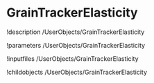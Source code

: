 <!-- MOOSE Documentation Stub: Remove this when content is added. -->

# GrainTrackerElasticity
!description /UserObjects/GrainTrackerElasticity

!parameters /UserObjects/GrainTrackerElasticity

!inputfiles /UserObjects/GrainTrackerElasticity

!childobjects /UserObjects/GrainTrackerElasticity
